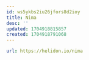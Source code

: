 ```yaml
---
id: ws5ykbs2iu26jfors8d2ioy
title: Nima
desc: ''
updated: 1704918815857
created: 1704918791068
---
```


```yaml
url: https://helidon.io/nima

```
